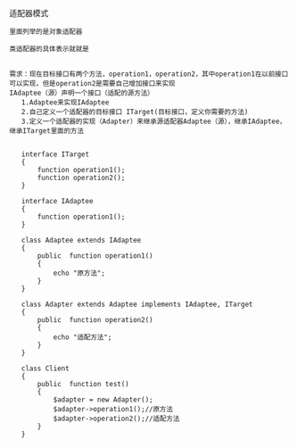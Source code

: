 适配器模式

    里面列举的是对象适配器
    
    类适配器的具体表示就就是
    
    
    需求：现在目标接口有两个方法，operation1，operation2，其中operation1在以前接口可以实现，但是operation2是需要自己增加接口来实现
    IAdaptee（源）声明一个接口（适配的源方法）
       1.Adaptee来实现IAdaptee
       2.自己定义一个适配器的目标接口 ITarget(目标接口，定义你需要的方法)
       3.定义一个适配器的实现（Adapter）来继承源适配器Adaptee（源），继承IAdaptee，继承ITarget里面的方法
       
       
       interface ITarget  
       {  
           function operation1();  
           function operation2();  
       }  
         
       interface IAdaptee  
       {  
           function operation1();  
       }  
         
       class Adaptee extends IAdaptee  
       {  
           public  function operation1()  
           {  
               echo "原方法";  
           }  
       }  
         
       class Adapter extends Adaptee implements IAdaptee, ITarget  
       {  
           public  function operation2()  
           {  
               echo "适配方法";  
           }  
       }  
         
       class Client  
       {  
           public  function test()  
           {  
               $adapter = new Adapter();  
               $adapter->operation1();//原方法  
               $adapter->operation2();//适配方法  
           }  
       }  